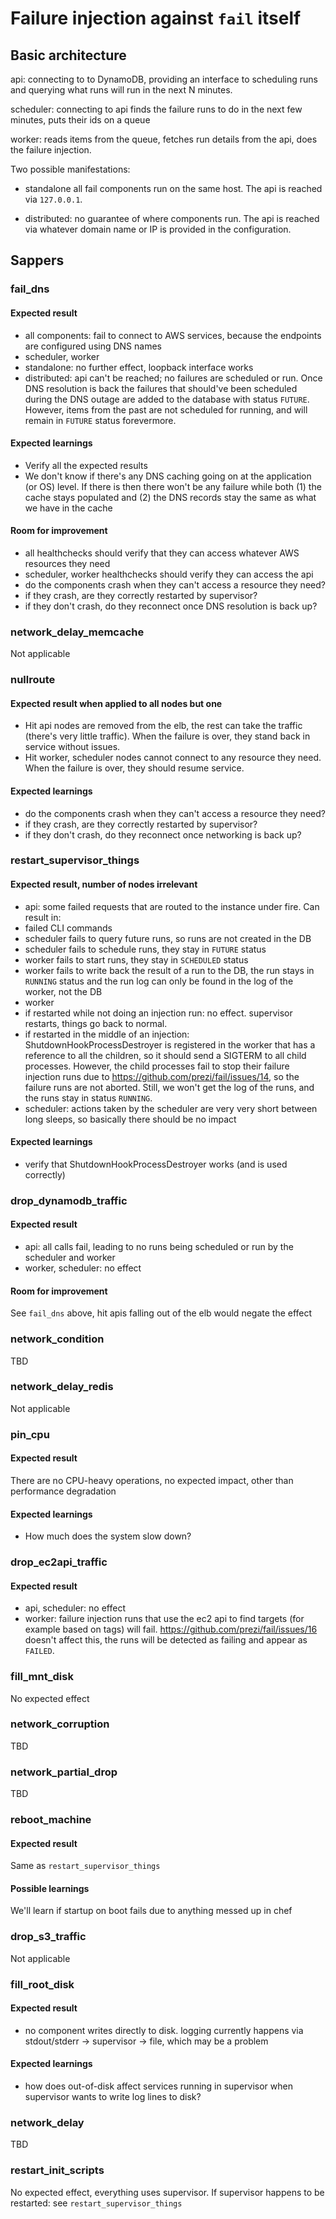 # Failure injection against `fail` itself

## Basic architecture

api: connecting to to DynamoDB, providing an interface to scheduling runs and querying what runs will run in the next N minutes.

scheduler: connecting to api finds the failure runs to do in the next few minutes, puts their ids on a queue

worker: reads items from the queue, fetches run details from the api, does the failure injection.

Two possible manifestations:

* standalone all fail components run on the same host. The api is reached via `127.0.0.1`.

* distributed: no guarantee of where components run. The api is reached via whatever domain name or IP is provided in the configuration.

## Sappers

### fail_dns
#### Expected result

* all components: fail to connect to AWS services, because the endpoints are configured using DNS names
* scheduler, worker
 * standalone: no further effect, loopback interface works
 * distributed: api can't be reached; no failures are scheduled or run. Once DNS resolution is back the failures that should've been scheduled during the DNS outage are added to the database with status `FUTURE`. However, items from the past are not scheduled for running, and will remain in `FUTURE` status forevermore.

#### Expected learnings

* Verify all the expected results
* We don't know if there's any DNS caching going on at the application (or OS) level. If there is then there won't be any failure while both (1) the cache stays populated and (2) the DNS records stay the same as what we have in the cache

#### Room for improvement

* all healthchecks should verify that they can access whatever AWS resources they need
* scheduler, worker healthchecks should verify they can access the api
* do the components crash when they can't access a resource they need?
 * if they crash, are they correctly restarted by supervisor?
 * if they don't crash, do they reconnect once DNS resolution is back up?

### network_delay_memcache

Not applicable

### nullroute

#### Expected result when applied to all nodes but one

* Hit api nodes are removed from the elb, the rest can take the traffic (there's very little traffic). When the failure is over, they stand back in service without issues.
* Hit worker, scheduler nodes cannot connect to any resource they need. When the failure is over, they should resume service.

#### Expected learnings

* do the components crash when they can't access a resource they need?
 * if they crash, are they correctly restarted by supervisor?
 * if they don't crash, do they reconnect once networking is back up?

### restart_supervisor_things

#### Expected result, number of nodes irrelevant

* api: some failed requests that are routed to the instance under fire. Can result in:
 * failed CLI commands
 * scheduler fails to query future runs, so runs are not created in the DB
 * scheduler fails to schedule runs, they stay in `FUTURE` status
 * worker fails to start runs, they stay in `SCHEDULED` status
 * worker fails to write back the result of a run to the DB, the run stays in `RUNNING` status and the run log can only be found in the log of the worker, not the DB
* worker
 * if restarted while not doing an injection run: no effect. supervisor restarts, things go back to normal.
 * if restarted in the middle of an injection: ShutdownHookProcessDestroyer is registered in the worker that has a reference to all the children, so it should send a SIGTERM to all child processes. However, the child processes fail to stop their failure injection runs due to https://github.com/prezi/fail/issues/14, so the failure runs are not aborted. Still, we won't get the log of the runs, and the runs stay in status `RUNNING`.
* scheduler: actions taken by the scheduler are very very short between long sleeps, so basically there should be no impact

#### Expected learnings

* verify that ShutdownHookProcessDestroyer works (and is used correctly)

### drop_dynamodb_traffic

#### Expected result

* api: all calls fail, leading to no runs being scheduled or run by the scheduler and worker
* worker, scheduler: no effect

#### Room for improvement

See `fail_dns` above, hit apis falling out of the elb would negate the effect

### network_condition

TBD

### network_delay_redis

Not applicable

### pin_cpu

#### Expected result

There are no CPU-heavy operations, no expected impact, other than performance degradation

#### Expected learnings

* How much does the system slow down?

### drop_ec2api_traffic

#### Expected result

* api, scheduler: no effect
* worker: failure injection runs that use the ec2 api to find targets (for example based on tags) will fail. https://github.com/prezi/fail/issues/16 doesn't affect this, the runs will be detected as failing and appear as `FAILED`.

### fill_mnt_disk

No expected effect

### network_corruption

TBD

### network_partial_drop

TBD

### reboot_machine

#### Expected result

Same as `restart_supervisor_things`

#### Possible learnings

We'll learn if startup on boot fails due to anything messed up in chef

### drop_s3_traffic

Not applicable

### fill_root_disk

#### Expected result

* no component writes directly to disk. logging currently happens via stdout/stderr -> supervisor -> file, which may be a problem

#### Expected learnings

* how does out-of-disk affect services running in supervisor when supervisor wants to write log lines to disk?

### network_delay

TBD

### restart_init_scripts

No expected effect, everything uses supervisor. If supervisor happens to be restarted: see `restart_supervisor_things`
